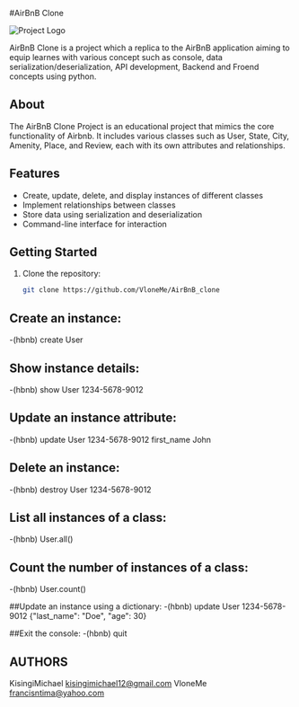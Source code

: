 #AirBnB Clone

![Project Logo](https://www.google.com/url?sa=i&url=https%3A%2F%2Fwww.pngwing.com%2Fen%2Fsearch%3Fq%[…]fe&opi=89978449&ved=0CBEQjRxqFwoTCPCS5sz82IADFQAAAAAdAAAAABAE)

AirBnB Clone is a project which a replica to the AirBnB application aiming to equip learnes with various concept such as console, data serialization/deserialization, API development, Backend and Froend concepts using python.

## About

The AirBnB Clone Project is an educational project that mimics the core functionality of Airbnb. It includes various classes such as User, State, City, Amenity, Place, and Review, each with its own attributes and relationships.
## Features
- Create, update, delete, and display instances of different classes
- Implement relationships between classes
- Store data using serialization and deserialization
- Command-line interface for interaction

## Getting Started
1. Clone the repository:
   ```bash
   git clone https://github.com/VloneMe/AirBnB_clone

## Create an instance:
-(hbnb) create User

## Show instance details:
-(hbnb) show User 1234-5678-9012

## Update an instance attribute:
-(hbnb) update User 1234-5678-9012 first_name John

## Delete an instance:
-(hbnb) destroy User 1234-5678-9012

## List all instances of a class:
-(hbnb) User.all()

## Count the number of instances of a class:
-(hbnb) User.count()

##Update an instance using a dictionary:
-(hbnb) update User 1234-5678-9012 {"last_name": "Doe", "age": 30}

##Exit the console:
-(hbnb) quit


## AUTHORS
KisingiMichael <kisingimichael12@gmail.com>
VloneMe <francisntima@yahoo.com>
